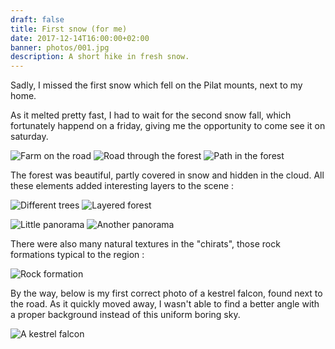```yaml
---
draft: false
title: First snow (for me)
date: 2017-12-14T16:00:00+02:00
banner: photos/001.jpg
description: A short hike in fresh snow.
---
```


Sadly, I missed the first snow which fell on the Pilat mounts, next to my home.

As it melted pretty fast, I had to wait for the second snow fall, which fortunately happend on a friday, giving me the opportunity to come see it on saturday.

<photo-list>

![Farm on the road](photos/002.jpg)
![Road through the forest](photos/013.jpg)
![Path in the forest](photos/006.jpg)

</photo-list>

The forest was beautiful, partly covered in snow and hidden in the cloud.
All these elements added interesting layers to the scene :

<photo-list>

![Different trees](photos/004.jpg)
![Layered forest](photos/009.jpg)

</photo-list>

![Little panorama](photos/014.jpg)
![Another panorama](photos/012.jpg)

There were also many natural textures in the "chirats", those rock formations typical to the region :

![Rock formation](photos/007.jpg)

By the way, below is my first correct photo of a kestrel falcon, found next to the road. As it quickly moved away, I wasn't able to find a better angle with a proper background instead of this uniform boring sky.

![A kestrel falcon](photos/003.jpg)
